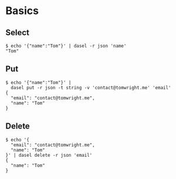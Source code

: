 # Basics

## Select

```
$ echo '{"name":"Tom"}' | dasel -r json 'name'
"Tom"
```

## Put

```
$ echo '{"name":"Tom"}' | 
  dasel put -r json -t string -v 'contact@tomwright.me' 'email'
{
  "email": "contact@tomwright.me",
  "name": "Tom"
}
```

## Delete

```
$ echo '{
  "email": "contact@tomwright.me",
  "name": "Tom"
}' | dasel delete -r json 'email'
{
  "name": "Tom"
}
```
